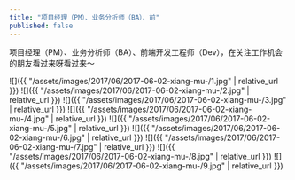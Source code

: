 ```yaml
---
title: "项目经理（PM）、业务分析师（BA）、前"
published: false
---
```

项目经理（PM）、业务分析师（BA）、前端开发工程师（Dev），在关注工作机会的朋友看过来呀看过来～



![]({{ "/assets/images/2017/06/2017-06-02-xiang-mu-/1.jpg" | relative_url }})
![]({{ "/assets/images/2017/06/2017-06-02-xiang-mu-/2.jpg" | relative_url }})
![]({{ "/assets/images/2017/06/2017-06-02-xiang-mu-/3.jpg" | relative_url }})
![]({{ "/assets/images/2017/06/2017-06-02-xiang-mu-/4.jpg" | relative_url }})
![]({{ "/assets/images/2017/06/2017-06-02-xiang-mu-/5.jpg" | relative_url }})
![]({{ "/assets/images/2017/06/2017-06-02-xiang-mu-/6.jpg" | relative_url }})
![]({{ "/assets/images/2017/06/2017-06-02-xiang-mu-/7.jpg" | relative_url }})
![]({{ "/assets/images/2017/06/2017-06-02-xiang-mu-/8.jpg" | relative_url }})
![]({{ "/assets/images/2017/06/2017-06-02-xiang-mu-/9.jpg" | relative_url }})
